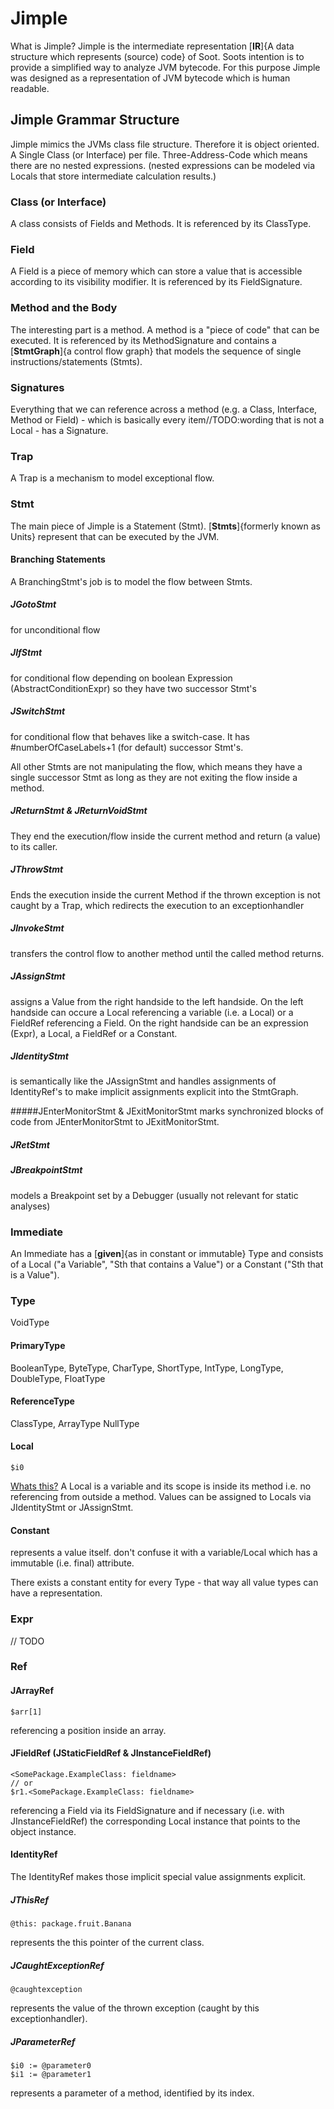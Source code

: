 # Jimple
What is Jimple? Jimple is the intermediate representation [**IR**]{A data structure which represents (source) code} of Soot.
Soots intention is to provide a simplified way to analyze JVM bytecode. For this 
purpose Jimple was designed as a representation of JVM bytecode which is human readable.

## Jimple Grammar Structure
Jimple mimics the JVMs class file structure.
Therefore it is object oriented.
A Single Class (or Interface) per file.
Three-Address-Code which means there are no nested expressions.
(nested expressions can be modeled via Locals that store intermediate calculation results.)


### Class (or Interface)
A class consists of Fields and Methods.
It is referenced by its ClassType.


### Field
A Field is a piece of memory which can store a value that is accessible according to its visibility modifier.
It is referenced by its FieldSignature.


### Method and the Body
The interesting part is a method. A method is a "piece of code" that can be executed.
It is referenced by its MethodSignature and contains a [**StmtGraph**]{a control flow graph} that models the sequence of single instructions/statements (Stmts).


### Signatures
Everything that we can reference across a method (e.g. a Class, Interface, Method or Field) - which is basically every item//TODO:wording that is not a Local - has a Signature.


### Trap
A Trap is a mechanism to model exceptional flow.


### Stmt
The main piece of Jimple is a Statement (Stmt). [**Stmts**]{formerly known as Units} represent that can be executed by the JVM.


#### Branching Statements
A BranchingStmt's job is to model the flow between Stmts.


##### JGotoStmt
for unconditional flow

##### JIfStmt
for conditional flow depending on boolean Expression (AbstractConditionExpr) so they have two successor Stmt's

##### JSwitchStmt
for conditional flow that behaves like a switch-case. It has #numberOfCaseLabels+1 (for default) successor Stmt's. 

All other Stmts are not manipulating the flow, which means they have a single successor Stmt as long as they are not exiting the flow inside a method.


##### JReturnStmt & JReturnVoidStmt
They end the execution/flow inside the current method and return (a value) to its caller.


##### JThrowStmt
Ends the execution inside the current Method if the thrown exception is not caught by a Trap, which redirects the execution to an exceptionhandler 


##### JInvokeStmt
transfers the control flow to another method until the called method returns. 


##### JAssignStmt
assigns a Value from the right handside to the left handside.
On the left handside can occure a Local referencing a variable (i.e. a Local) or a FieldRef referencing a Field.
On the right handside can be an expression (Expr), a Local, a FieldRef or a Constant.
##### JIdentityStmt
is semantically like the JAssignStmt and handles assignments of IdentityRef's to make implicit assignments explicit into the StmtGraph. 

#####JEnterMonitorStmt & JExitMonitorStmt
marks synchronized blocks of code from JEnterMonitorStmt to JExitMonitorStmt.


##### JRetStmt
##### JBreakpointStmt
models a Breakpoint set by a Debugger (usually not relevant for static analyses)


### Immediate
An Immediate has a [**given**]{as in constant or immutable} Type and consists of a Local ("a Variable", "Sth that contains a Value") or a Constant ("Sth that is a Value").


### Type
VoidType
#### PrimaryType
BooleanType, ByteType, CharType, ShortType, IntType, LongType, DoubleType, FloatType

#### ReferenceType
ClassType, 
ArrayType
NullType

#### Local
```jimple
$i0 
```
[Whats this?](https://www.youtube.com/watch?v=_FLhO7ZnKHs&t=54s)
A Local is a variable and its scope is inside its method i.e. no referencing from outside a method.
Values can be assigned to Locals via JIdentityStmt or JAssignStmt.


#### Constant
represents a value itself. don't confuse it with a variable/Local which has a immutable (i.e. final) attribute. 

There exists a constant entity for every Type - that way all value types can have a representation.

### Expr
// TODO


### Ref
#### JArrayRef
```jimple
$arr[1]
```
referencing a position inside an array.

#### JFieldRef (JStaticFieldRef & JInstanceFieldRef)
```jimple
<SomePackage.ExampleClass: fieldname>
// or
$r1.<SomePackage.ExampleClass: fieldname>
```
referencing a Field via its FieldSignature and if necessary (i.e. with JInstanceFieldRef) the corresponding Local instance that points to the object instance.

#### IdentityRef
The IdentityRef makes those implicit special value assignments explicit.

##### JThisRef
```jimple
@this: package.fruit.Banana
```
represents the this pointer of the current class.

##### JCaughtExceptionRef
```jimple
@caughtexception
```
represents the value of the thrown exception (caught by this exceptionhandler).

##### JParameterRef
```jimple
$i0 := @parameter0
$i1 := @parameter1 
```
represents a parameter of a method, identified by its index.


